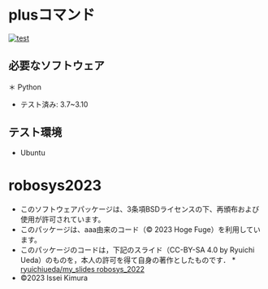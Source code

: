 # plusコマンド
[![test](https://github.com/isseikimura613/robosys2023/actions/workflows/test.yml/badge.svg)](https://github.com/isseikimura613/robosys2023/actions/workflows/test.yml)


## 必要なソフトウェア
＊ Python
   * テスト済み: 3.7~3.10

## テスト環境
* Ubuntu

# robosys2023

* このソフトウェアパッケージは、3条項BSDライセンスの下、再頒布および使用が許可されています。
* このパッケージは、aaa由来のコード（© 2023 Hoge Fuge）を利用しています。
* このパッケージのコードは，下記のスライド（CC-BY-SA 4.0 by Ryuichi Ueda）のものを，本人の許可を得て自身の著作としたものです．
      * [ryuichiueda/my_slides robosys_2022](https://github.com/ryuichiueda/my_slides/tree/master/robosys_2022)
* ©2023 Issei Kimura 
